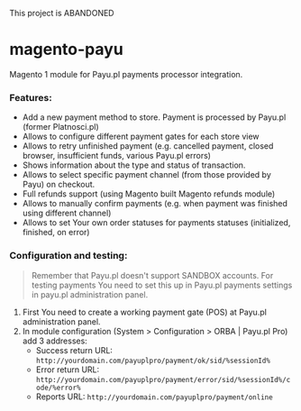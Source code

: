 This project is ABANDONED

# magento-payu
Magento 1 module for Payu.pl payments processor integration.

### Features:
* Add a new payment method to store. Payment is processed by Payu.pl (former Platnosci.pl)
* Allows to configure different payment gates for each store view
* Allows to retry unfinished payment (e.g. cancelled payment, closed browser, insufficient funds, various Payu.pl errors)
* Shows information about the type and status of transaction.
* Allows to select specific payment channel (from those provided by Payu) on checkout.
* Full refunds support (using Magento built Magento refunds module)
* Allows to manually confirm payments (e.g. when payment was finished using different channel)
* Allows to set Your own order statuses for payments statuses (initialized, finished, on error)

### Configuration and testing:

> Remember that Payu.pl doesn't support SANDBOX accounts. For testing payments You need to set this up in Payu.pl payments settings in payu.pl administration panel.

1. First You need to create a working payment gate (POS) at Payu.pl administration panel.
2. In module configuration (System > Configuration > ORBA | Payu.pl Pro) add 3 addresses:
   * Success return URL: ```http://yourdomain.com/payuplpro/payment/ok/sid/%sessionId%```
   * Error return URL: ```http://yourdomain.com/payuplpro/payment/error/sid/%sessionId%/code/%error%```
   * Reports URL: ```http://yourdomain.com/payuplpro/payment/online```
